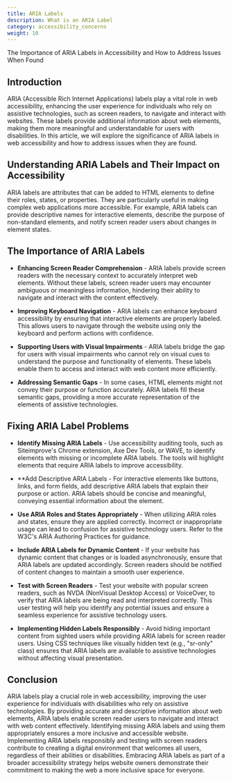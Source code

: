 ```yaml
---
title: ARIA Labels
description: What is an ARIA Label 
category: accessibility_concerns
weight: 10
---
```


The Importance of ARIA Labels in Accessibility and How to Address Issues When Found

## Introduction

ARIA (Accessible Rich Internet Applications) labels play a vital role in web accessibility, enhancing the user experience for individuals who rely on assistive technologies, such as screen readers, to navigate and interact with websites. These labels provide additional information about web elements, making them more meaningful and understandable for users with disabilities. In this article, we will explore the significance of ARIA labels in web accessibility and how to address issues when they are found.

## Understanding ARIA Labels and Their Impact on Accessibility

ARIA labels are attributes that can be added to HTML elements to define their roles, states, or properties. They are particularly useful in making complex web applications more accessible. For example, ARIA labels can provide descriptive names for interactive elements, describe the purpose of non-standard elements, and notify screen reader users about changes in element states.

## The Importance of ARIA Labels

* **Enhancing Screen Reader Comprehension** - ARIA labels provide screen readers with the necessary context to accurately interpret web elements. Without these labels, screen reader users may encounter ambiguous or meaningless information, hindering their ability to navigate and interact with the content effectively.

* **Improving Keyboard Navigation** - ARIA labels can enhance keyboard accessibility by ensuring that interactive elements are properly labeled. This allows users to navigate through the website using only the keyboard and perform actions with confidence.

* **Supporting Users with Visual Impairments** - ARIA labels bridge the gap for users with visual impairments who cannot rely on visual cues to understand the purpose and functionality of elements. These labels enable them to access and interact with web content more efficiently.

* **Addressing Semantic Gaps** - In some cases, HTML elements might not convey their purpose or function accurately. ARIA labels fill these semantic gaps, providing a more accurate representation of the elements of assistive technologies.

## Fixing ARIA Label Problems

* **Identify Missing ARIA Labels** - Use accessibility auditing tools, such as Siteimprove's Chrome extension, Axe Dev Tools, or WAVE, to identify elements with missing or incomplete ARIA labels. The tools will highlight elements that require ARIA labels to improve accessibility.

* **Add Descriptive ARIA Labels - For interactive elements like buttons, links, and form fields, add descriptive ARIA labels that explain their purpose or action. ARIA labels should be concise and meaningful, conveying essential information about the element.

* **Use ARIA Roles and States Appropriately** - When utilizing ARIA roles and states, ensure they are applied correctly. Incorrect or inappropriate usage can lead to confusion for assistive technology users. Refer to the W3C's ARIA Authoring Practices for guidance.

* **Include ARIA Labels for Dynamic Content** - If your website has dynamic content that changes or is loaded asynchronously, ensure that ARIA labels are updated accordingly. Screen readers should be notified of content changes to maintain a smooth user experience.

* **Test with Screen Readers** - Test your website with popular screen readers, such as NVDA (NonVisual Desktop Access) or VoiceOver, to verify that ARIA labels are being read and interpreted correctly. This user testing will help you identify any potential issues and ensure a seamless experience for assistive technology users.

* **Implementing Hidden Labels Responsibly** - Avoid hiding important content from sighted users while providing ARIA labels for screen reader users. Using CSS techniques like visually hidden text (e.g., "sr-only" class) ensures that ARIA labels are available to assistive technologies without affecting visual presentation.

## Conclusion

ARIA labels play a crucial role in web accessibility, improving the user experience for individuals with disabilities who rely on assistive technologies. By providing accurate and descriptive information about web elements, ARIA labels enable screen reader users to navigate and interact with web content effectively. Identifying missing ARIA labels and using them appropriately ensures a more inclusive and accessible website. Implementing ARIA labels responsibly and testing with screen readers contribute to creating a digital environment that welcomes all users, regardless of their abilities or disabilities. Embracing ARIA labels as part of a broader accessibility strategy helps website owners demonstrate their commitment to making the web a more inclusive space for everyone.
